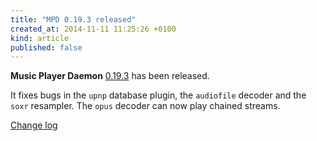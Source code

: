 ```yaml
---
title: "MPD 0.19.3 released"
created_at: 2014-11-11 11:25:26 +0100
kind: article
published: false
---
```


**Music Player Daemon** [0.19.3](/download/mpd/0.19/mpd-0.19.3.tar.xz)
has been released.

It fixes bugs in the `upnp` database plugin, the `audiofile` decoder
and the `soxr` resampler.  The `opus` decoder can now play chained
streams.

[Change log](https://raw.githubusercontent.com/MusicPlayerDaemon/MPD/v0.19.3/NEWS)
